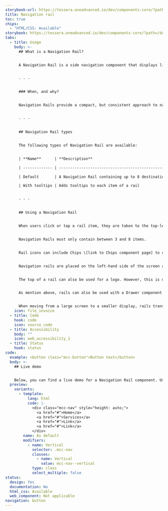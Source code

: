 ```yaml
---
storybook-url: https://tessera.oneadvanced.io/dev/components-core/?path=/docs/html-button--as-default
title: Navigation rail
toc: true
chips:
  - "HTML/CSS: Available"
storybook: https://tessera.oneadvanced.io/dev/components-core/?path=/docs/html-navigation-rail--as-default
tabs:
  - title: Usage
    body: >-
      ## What is a Navigation Rail?


      A Navigation Rail is a side navigation component that displays links to primary destinations in an application.


      - - -


      ### When, and why?


      Navigation Rails provide a compact, but consistent approach to navigation. They should be used to provide access to top-level destinations on desktops and tablets, which need to be accessed from anywhere. On smaller screens the rail should transition to a Navigation Bar \[link to Navigation Bar page]. Although a rail can be used in its own, when there is a secondary navigation structure, it should be used in conjunction with a Drawer component \[link to Drawer page] to display secondary destinations or actions. 


      - - -


      ## Navigation Rail types


      The following types of Navigation Rail are available:


      | **Name**      | **Description**                                                                         | **Behaviour** |

      | ------------- | --------------------------------------------------------------------------------------- | ------------- |

      | Default       | A Navigation Rail containing up to 8 destinations, represented by icons and text labels |               |

      | With tooltips | Adds tooltips to each item of a rail                                                    |               |


      - - -


      ## Using a Navigation Rail


      When users click or tap a rail item, they are taken to the top-level destination associated with it and that item appears selected. Navigation rail destinations are always represented by icons that indicate the content or the nature of a destination. In addition, they must always include text labels. Icons alone should never be used, as icons may not be universally known and will automatically exclude users that do not known what they mean. Text labels should provide short, meaningful descriptions and provide an alternative way for users to understand an icon’s meaning. Labels should not be truncated and wrapping long labels should be avoided when possible.


      Navigation Rails must only contain between 3 and 8 items.


      Rail icons can include Chips \[link to Chips component page] to convey information about the associated destination, such as a count. When Chips are used in this way, they must be placed centrally, underneath a rail item.


      Navigation rails are placed on the left-hand side of the screen and always runs vertically along the side of a page.


      The top of a rail can also be used for a logo. However, this is dependent on the layout you are using. For example, if you are using a layout where the Navigation Header runs all the way across the top of the screen, then the logo would be placed on the left-hand side of the header. For more information, refer to Layouts \[link to Layouts page. We don't currently have one, but as we introduce more layouts, we'll need a page to document them].


      As mention above, rails can also be used with a Drawer component. This supports your navigation structure if you have secondary destinations or additional actions. However, a drawer is unnecessary if there are no secondary destinations or actions in your application.


      When moving from a large screen to a smaller display, rails transform into a Navigation Bar component, while still providing the same access but in a way that's suitable for smaller screens. However, the Navigation Rail and Navigation Bar should not be used together.
    icon: file_invoice
  - title: Code
    hook: code
    icon: source_code
  - title: Accessibility
    body: ""
    icon: web_accessibility_1
  - title: Status
    hook: status
code:
  example: <button class="mcc-button">Button text</button>
  body: >-
    ## Live demo


    Below, you can find a live demo for a Navigation Rail component. Use the drop-down menus and radio buttons to view the different Navigation Rail Types and Variants.
  preview:
    variants:
      - template:
          lang: html
          code: |-
            <div class="mcc-nav" style="height: auto;">
              <a href="#">Home</a>
              <a href="#">Services</a>
              <a href="#">Link</a>
              <a href="#">Link</a>
            </div>
        name: As default
        modifiers:
          - name: Vertical
            selector: .mcc-nav
            classes:
              - name: Vertical
                value: mcc-nav--vertical
            type: class
            select_multiple: false
status:
  design: Yes
  documentation: No
  html_css: Available
  web_component: Not applicable
navigation: button
---
```

